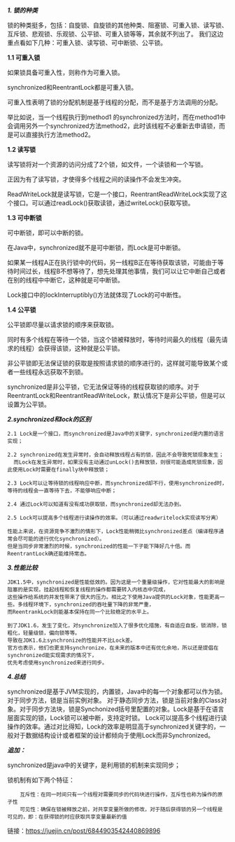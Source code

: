 ***1. 锁的种类***

锁的种类挺多，包括：自旋锁、自旋锁的其他种类、阻塞锁、可重入锁、读写锁、互斥锁、悲观锁、乐观锁、公平锁、可重入锁等等，其余就不列出了。
我们这边重点看如下几种：可重入锁、读写锁、可中断锁、公平锁。

**1.1 可重入锁**

如果锁具备可重入性，则称作为可重入锁。

synchronized和ReentrantLock都是可重入锁。

可重入性表明了锁的分配机制是基于线程的分配，而不是基于方法调用的分配。

举比如说，当一个线程执行到method1 的synchronized方法时，而在method1中会调用另外一个synchronized方法method2，此时该线程不必重新去申请锁，而是可以直接执行方法method2。

**1.2 读写锁**

读写锁将对一个资源的访问分成了2个锁，如文件，一个读锁和一个写锁。

正因为有了读写锁，才使得多个线程之间的读操作不会发生冲突。

ReadWriteLock就是读写锁，它是一个接口，ReentrantReadWriteLock实现了这个接口。可以通过readLock()获取读锁，通过writeLock()获取写锁。

**1.3 可中断锁**

可中断锁，即可以中断的锁。

在Java中，synchronized就不是可中断锁，而Lock是可中断锁。

如果某一线程A正在执行锁中的代码，另一线程B正在等待获取该锁，可能由于等待时间过长，线程B不想等待了，想先处理其他事情，我们可以让它中断自己或者在别的线程中中断它，这种就是可中断锁。

Lock接口中的lockInterruptibly()方法就体现了Lock的可中断性。

**1.4 公平锁**

公平锁即尽量以请求锁的顺序来获取锁。

同时有多个线程在等待一个锁，当这个锁被释放时，等待时间最久的线程（最先请求的线程）会获得该锁，这种就是公平锁。

非公平锁即无法保证锁的获取是按照请求锁的顺序进行的，这样就可能导致某个或者一些线程永远获取不到锁。

synchronized是非公平锁，它无法保证等待的线程获取锁的顺序。对于ReentrantLock和ReentrantReadWriteLock，默认情况下是非公平锁，但是可以设置为公平锁。


***2.synchronized和lock的区别***

    2.1 Lock是一个接口，而synchronized是Java中的关键字，synchronized是内置的语言实现；

    2.2 synchronized在发生异常时，会自动释放线程占有的锁，因此不会导致死锁现象发生；
      而Lock在发生异常时，如果没有主动通过unLock()去释放锁，则很可能造成死锁现象，因此使用Lock时需要在finally块中释放锁；

    2.3 Lock可以让等待锁的线程响应中断，而synchronized却不行，使用synchronized时，等待的线程会一直等待下去，不能够响应中断；

    2.4 通过Lock可以知道有没有成功获取锁，而synchronized却无法办到。

    2.5 Lock可以提高多个线程进行读操作的效率。（可以通过readwritelock实现读写分离）

    性能上来说，在资源竞争不激烈的情形下，Lock性能稍微比synchronized差点（编译程序通常会尽可能的进行优化synchronized）。
    但是当同步非常激烈的时候，synchronized的性能一下子能下降好几十倍。而ReentrantLock确还能维持常态。

***3.性能比较***

    JDK1.5中，synchronized是性能低效的。因为这是一个重量级操作，它对性能最大的影响是阻塞的是实现，挂起线程和恢复线程的操作都需要转入内核态中完成，
    这些操作给系统的并发性带来了很大的压力。相比之下使用Java提供的Lock对象，性能更高一些。多线程环境下，synchronized的吞吐量下降的非常严重，
    而ReentrankLock则能基本保持在同一个比较稳定的水平上。

    到了JDK1.6，发生了变化，对synchronize加入了很多优化措施，有自适应自旋，锁消除，锁粗化，轻量级锁，偏向锁等等。
    导致在JDK1.6上synchronize的性能并不比Lock差。
    官方也表示，他们也更支持synchronize，在未来的版本中还有优化余地，所以还是提倡在synchronized能实现需求的情况下，
    优先考虑使用synchronized来进行同步。

***4.总结***

synchronized是基于JVM实现的，内置锁，Java中的每一个对象都可以作为锁。对于同步方法，锁是当前实例对象。
对于静态同步方法，锁是当前对象的Class对象。对于同步方法块，锁是Synchonized括号里配置的对象。Lock是基于在语言层面实现的锁，Lock锁可以被中断，支持定时锁。
Lock可以提高多个线程进行读操作的效率。通过对比得知，Lock的效率是明显高于synchronized关键字的，一般对于数据结构设计或者框架的设计都倾向于使用Lock而非Synchronized。

***追加：***

synchronized是java中的关键字，是利用锁的机制来实现同步；

锁机制有如下两个特征：

        互斥性：在同一时间只有一个线程对需要同步的代码块进行操作，互斥性也称为操作的原子性
        可见性：确保在锁被释放之前，对共享变量所做的修改，对于随后获得锁的另一个线程是可见的，即：在获得锁的时应获取共享变量最新的值

链接：https://juejin.cn/post/6844903542440869896

